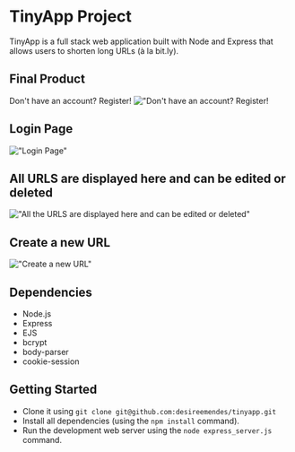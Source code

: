 # TinyApp Project

TinyApp is a full stack web application built with Node and Express that allows users to shorten long URLs (à la bit.ly).

## Final Product
Don't have an account? Register!
!["Don't have an account? Register!](https://github.com/desireemendes/tinyurl/blob/master/docs/register.png?raw=true)

## Login Page
!["Login Page"](https://github.com/desireemendes/tinyurl/blob/master/docs/login.png?raw=true)

## All URLS are displayed here and can be edited or deleted
!["All the URLS are displayed here and can be edited or deleted"](https://github.com/desireemendes/tinyurl/blob/master/docs/urls.png?raw=true)

## Create a new URL
!["Create a new URL"](https://github.com/desireemendes/tinyurl/blob/master/docs/createURL.png?raw=true)

## Dependencies

- Node.js
- Express
- EJS
- bcrypt
- body-parser
- cookie-session

## Getting Started

- Clone it using `git clone git@github.com:desireemendes/tinyapp.git`
- Install all dependencies (using the `npm install` command).
- Run the development web server using the `node express_server.js` command.
